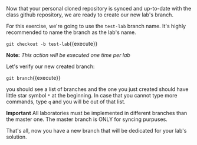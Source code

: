 Now that your personal cloned repository is synced and up-to-date with
the class github repository, we are ready to create our new lab's
branch.

For this exercise, we're going to use the `test-lab` branch name. It's
highly recommended to name the branch as the lab's name.

`git checkout -b test-lab`{{execute}}

**Note:** *This action will be executed one time per lab*


Let's verify our new created branch:

`git branch`{{execute}}

you should see a list of branches and the one you just created should
have little star symbol `*` at the beginning. In case that you cannot
type more commands, type `q` and you will be out of that list.


**Important**
All laboratories must be implemented in different branches than the
master one. The master branch is ONLY for syncing purpuses.

That's all, now you have a new branch that will be dedicated for your
lab's solution.
